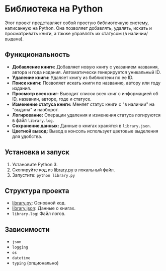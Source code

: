 # Библиотека на Python

Этот проект представляет собой простую библиотечную систему, написанную на Python. Она позволяет добавлять, удалять, искать и просматривать книги, а также управлять их статусом (в наличии/выдана).

## Функциональность

* **Добавление книги:** Добавляет новую книгу с указанием названия, автора и года издания. Автоматически генерируется уникальный ID.
* **Удаление книги:** Удаляет книгу из библиотеки по ее ID.
* **Поиск книги:** Позволяет искать книги по названию, автору или году издания.
* **Просмотр всех книг:** Выводит список всех книг с информацией об ID, названии, авторе, годе и статусе.
* **Изменение статуса книги:** Меняет статус книги с "в наличии" на "выдана" и наоборот.
* **Логирование:** Операции удаления и изменения статуса логируются в файл `library.log`.
* **Сохранение данных:** Данные о книгах хранятся в `library.json`.
* **Цветной вывод:**  Вывод в консоль использует цветовые выделения для удобства.

## Установка и запуск

1. Установите Python 3.
2. Скопируйте код из [library.py](library.py) в локальный файл.
3. Запустите: `python library.py`

## Структура проекта

* [library.py](library.py): Основной код.
* [library.json](library.json): Данные о книгах.
* `library.log`: Файл логов.

## Зависимости

* `json`
* `logging`
* `os`
* `datetime`
* `typing` (опционально)
